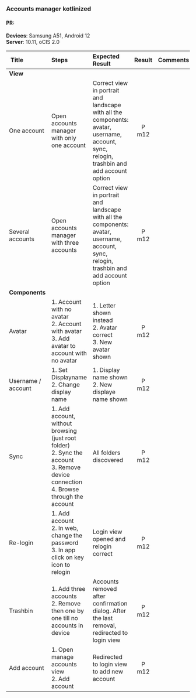 ### Accounts manager kotlinized


#### PR: 

**Devices**: Samsung A51, Android 12 <br>
**Server**: 10.11, oCIS 2.0


| Title | Steps     | Expected Result | Result | Comments |
| :---- | :-------- | :-------------- | :----: | :------- |
|**View**||||
| One account | Open accounts manager with only one account | Correct view in portrait and landscape with all the components: avatar, username, account, sync, relogin, trashbin and add account option  | P m12 |  |
| Several accounts | Open accounts manager with three accounts | Correct view in portrait and landscape with all the components: avatar, username, account, sync, relogin, trashbin and add account option  | P m12 |  |
|**Components**||||
| Avatar | 1. Account with no avatar<br>2. Account with avatar<br>3. Add avatar to account with no avatar | 1. Letter shown instead<br>2. Avatar correct<br>3. New avatar shown | P m12 |  |
| Username / account | 1. Set Displayname<br>2. Change display name | 1. Display name shown <br>2. New displaye name shown | P m12 |
| Sync | 1. Add account, without browsing (just root folder)<br>2. Sync the account<br>3. Remove device connection<br>4. Browse through the account | All folders discovered | P m12 |  |
| Re-login | 1. Add account<br>2. In web, change the password<br>3. In app click on key icon to relogin | Login view opened and relogin correct | P m12 |  |
| Trashbin | 1. Add three accounts<br>2. Remove then one by one till no accounts in device | Accounts removed after confirmation dialog. After the last removal, redirected to login view| P m12 |  |
| Add account | 1. Open manage accounts view<br>2. Add account | Redirected to login view to add new account | P m12 |  |